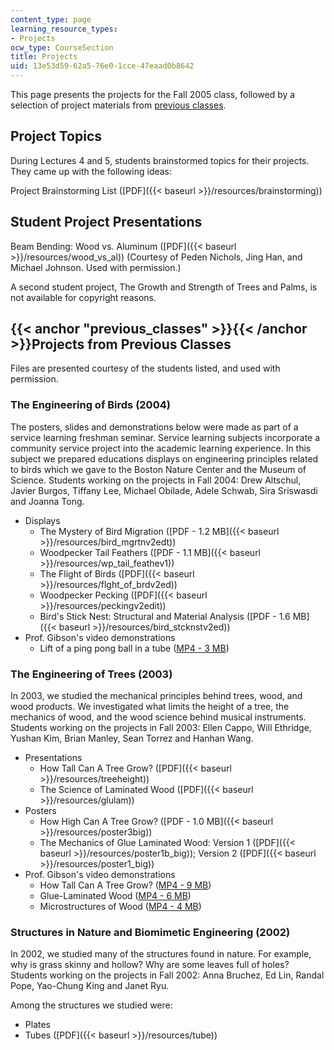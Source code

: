 ```yaml
---
content_type: page
learning_resource_types:
- Projects
ocw_type: CourseSection
title: Projects
uid: 13e53d59-62a5-76e0-1cce-47eaad0b8642
---
```


This page presents the projects for the Fall 2005 class, followed by a selection of project materials from [previous classes](#previous_classes).

Project Topics
--------------

During Lectures 4 and 5, students brainstormed topics for their projects. They came up with the following ideas:

Project Brainstorming List ([PDF]({{< baseurl >}}/resources/brainstorming))

Student Project Presentations
-----------------------------

Beam Bending: Wood vs. Aluminum ([PDF]({{< baseurl >}}/resources/wood_vs_al)) (Courtesy of Peden Nichols, Jing Han, and Michael Johnson. Used with permission.)

A second student project, The Growth and Strength of Trees and Palms, is not available for copyright reasons.

{{< anchor "previous_classes" >}}{{< /anchor >}}Projects from Previous Classes
------------------------------------------------------------------------------

Files are presented courtesy of the students listed, and used with permission.

### The Engineering of Birds (2004)

The posters, slides and demonstrations below were made as part of a service learning freshman seminar. Service learning subjects incorporate a community service project into the academic learning experience. In this subject we prepared educations displays on engineering principles related to birds which we gave to the Boston Nature Center and the Museum of Science. Students working on the projects in Fall 2004: Drew Altschul, Javier Burgos, Tiffany Lee, Michael Obilade, Adele Schwab, Sira Sriswasdi and Joanna Tong.

*   Displays
    *   The Mystery of Bird Migration ([PDF - 1.2 MB]({{< baseurl >}}/resources/bird_mgrtnv2edt))
    *   Woodpecker Tail Feathers ([PDF - 1.1 MB]({{< baseurl >}}/resources/wp_tail_feathev1))
    *   The Flight of Birds ([PDF]({{< baseurl >}}/resources/flght_of_brdv2ed))
    *   Woodpecker Pecking ([PDF]({{< baseurl >}}/resources/peckingv2edit))
    *   Bird's Stick Nest: Structural and Material Analysis ([PDF - 1.6 MB]({{< baseurl >}}/resources/bird_stcknstv2ed))
*   Prof. Gibson's video demonstrations
    *   Lift of a ping pong ball in a tube ([MP4 - 3 MB](http://www.archive.org/download/MIT3.A24F04/ocw-3.A24-gibson-demo-220k.mp4))

### The Engineering of Trees (2003)

In 2003, we studied the mechanical principles behind trees, wood, and wood products. We investigated what limits the height of a tree, the mechanics of wood, and the wood science behind musical instruments. Students working on the projects in Fall 2003: Ellen Cappo, Will Ethridge, Yushan Kim, Brian Manley, Sean Torrez and Hanhan Wang.

*   Presentations
    *   How Tall Can A Tree Grow? ([PDF]({{< baseurl >}}/resources/treeheight))
    *   The Science of Laminated Wood ([PDF]({{< baseurl >}}/resources/glulam))
*   Posters
    *   How High Can A Tree Grow? ([PDF - 1.0 MB]({{< baseurl >}}/resources/poster3big))
    *   The Mechanics of Glue Laminated Wood: Version 1 ([PDF]({{< baseurl >}}/resources/poster1b_big)); Version 2 ([PDF]({{< baseurl >}}/resources/poster1_big))
*   Prof. Gibson's video demonstrations
    *   How Tall Can A Tree Grow? ([MP4 - 9 MB](http://www.archive.org/download/MIT3.A24F04/ocw-3.A24_one-220k.mp4))
    *   Glue-Laminated Wood ([MP4 - 6 MB](http://www.archive.org/download/MIT3.A24F04/ocw-3.A24_two-220k.mp4))
    *   Microstructures of Wood ([MP4 - 4 MB](http://www.archive.org/download/MIT3.A24F04/ocw-3.A24_three-220k.mp4))

### Structures in Nature and Biomimetic Engineering (2002)

In 2002, we studied many of the structures found in nature. For example, why is grass skinny and hollow? Why are some leaves full of holes? Students working on the projects in Fall 2002: Anna Bruchez, Ed Lin, Randal Pope, Yao-Chung King and Janet Ryu.

Among the structures we studied were:

*   Plates
*   Tubes ([PDF]({{< baseurl >}}/resources/tube))